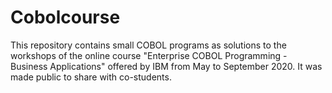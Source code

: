 # Cobolcourse
This repository contains small COBOL programs as solutions to the workshops of the online course "Enterprise COBOL Programming - Business Applications" offered by IBM from May to September 2020. It was made public to share with co-students.  
